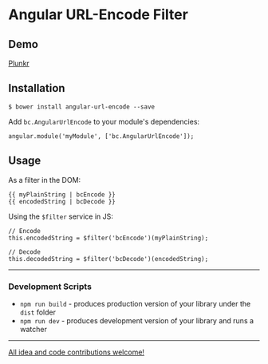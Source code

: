 # Angular URL-Encode Filter


## Demo

[Plunkr](http://plnkr.co/edit/oPJZWt?p=preview)


## Installation

`$ bower install angular-url-encode --save`

Add `bc.AngularUrlEncode` to your module's dependencies:

```
angular.module('myModule', ['bc.AngularUrlEncode']);
```


## Usage

As a filter in the DOM:

```
{{ myPlainString | bcEncode }}
{{ encodedString | bcDecode }}
```

Using the `$filter` service in JS:

```
// Encode
this.encodedString = $filter('bcEncode')(myPlainString);

// Decode
this.decodedString = $filter('bcDecode')(encodedString);
```


- - -


### Development Scripts

* `npm run build` - produces production version of your library under the `dist` folder
* `npm run dev` - produces development version of your library and runs a watcher


- - -


[All idea and code contributions
welcome!](https://github.com/benjamincharity/angular-url-encode/issues)

